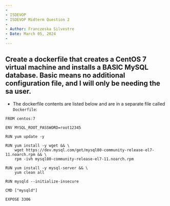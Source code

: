 ```yaml
---
-
- ISDEVOP
- ISDEVOP Midterm Question 2
-
- Author: Franczeska Silvestre
- Date: March 05, 2024
-
---
```


## Create a dockerfile that creates a CentOS 7 virtual machine and installs a BASIC MySQL database. Basic means no additional configuration file, and I will only be needing the sa user.

- The dockerfile contents are listed below and are in a separate file called `Dockerfile`:

```
FROM centos:7

ENV MYSQL_ROOT_PASSWORD=root12345

RUN yum update -y

RUN yum install -y wget && \
    wget https://dev.mysql.com/get/mysql80-community-release-el7-11.noarch.rpm && \
    rpm -ivh mysql80-community-release-el7-11.noarch.rpm

RUN yum install -y mysql-server && \
    yum clean all

RUN mysqld --initialize-insecure

CMD ["mysqld"]

EXPOSE 3306
```
